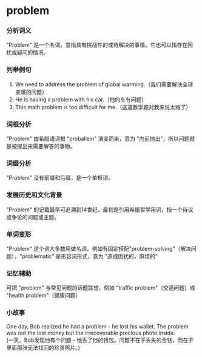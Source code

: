 # problem

### 分析词义

  

"Problem" 是一个名词，意指具有挑战性的或待解决的事情。它也可以指存在困扰或疑问的情况。

  

### 列举例句

  

1.  We need to address the problem of global warming.（我们需要解决全球变暖的问题）
2.  He is having a problem with his car.（他的车有问题）
3.  This math problem is too difficult for me.（这道数学题对我来说太难了）

  

### 词根分析

  

"Problem" 由希腊语词根 "proballein" 演变而来，意为 "向前抛出"，所以问题就是被提出来需要解答的事物。

  

### 词缀分析

  

"Problem" 没有前缀和后缀，是一个单根词。

  

### 发展历史和文化背景

  

"Problem" 的记载最早可追溯到14世纪，最初是引用希腊哲学用词，指一个待议或争论的问题或主题。

  

### 单词变形

  

"Problem" 这个词大多数用做名词，例如有固定搭配"problem-solving"（解决问题），"problematic" 是形容词形式，意为 "造成困扰的，麻烦的"

  

### 记忆辅助

  

可把 "problem" 与常见问题的话题联想，例如 "traffic problem"（交通问题）或 "health problem"（健康问题）

  

### 小故事

  

One day, Bob realized he had a problem - he lost his wallet. The problem was not the lost money but the irrecoverable precious photo inside.  
(一天，Bob发现他有个问题 - 他丢了他的钱包。问题不在于丢失的金钱，而在于里面那张无法找回的珍贵照片。)
